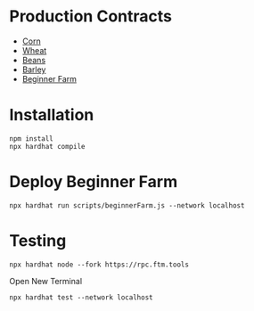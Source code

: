 # Production Contracts

- [Corn](https://ftmscan.com/address/0x7d81357287fB8fdF763dcB4dF419e95f1fb5B0b6#code)
- [Wheat](https://ftmscan.com/address/0x48c3416229203dA487774a1eeD64ed51480dE84A#code)
- [Beans](https://ftmscan.com/address/0x7e8595472169E8DcB2531d8EC1c6735b6EC95d40#code)
- [Barley](https://ftmscan.com/address/0x24105Bb2C64bed9f9b01308D578FdE53334B850e#code)
- [Beginner Farm](https://ftmscan.com/address/0x8f6C0AB551e0d8F6FFEE224b0c090d0E8DbB3C1D#code)

# Installation

```
npm install
npx hardhat compile
```

# Deploy Beginner Farm

```
npx hardhat run scripts/beginnerFarm.js --network localhost
```

# Testing

```
npx hardhat node --fork https://rpc.ftm.tools
```

Open New Terminal

```
npx hardhat test --network localhost
```
